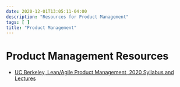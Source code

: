 ```yaml
---
date: 2020-12-01T13:05:11-04:00
description: "Resources for Product Management"
tags: [ ]
title: "Product Management"
---
```


# Product Management Resources

* [UC Berkeley, Lean/Agile Product Management, 2020 Syllabus and Lectures](https://docs.google.com/document/d/1DELwxJzR7NLVE8gNXBloGMEfZvJwaaWUn6mIoUDKA2o/edit#)
